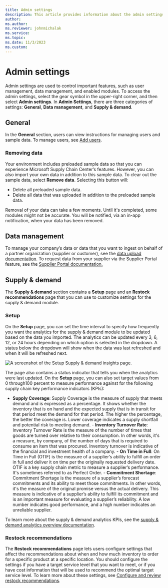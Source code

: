 ```yaml
---
title: Admin settings
description: This article provides information about the admin settings that are used to contorm Microsoft Supply Chain Center's features.
author: 
ms.author: 
ms.reviewer: johnmichalak
ms.service: 
ms.topic: 
ms.date: 11/3/2023
ms.custom:
---
```


# Admin settings

Admin settings are used to control important features, such as user management, data management, and enabled modules. To access the admin settings, select the gear symbol in the upper-right corner, and then select **Admin settings**. In **Admin Settings**, there are three categories of settings: **General**, **Data management**, and **Supply & demand**.

## General

In the **General** section, users can view instructions for managing users and sample data. To manage users, see [Add users](add_users.md).

### Removing data

Your environment includes preloaded sample data so that you can experience Microsoft Supply Chain Center’s features. However, you can also import your own data in addition to this sample data. To clear out the sample data, select **Remove data**. Selecting this button will:

- Delete all preloaded sample data.
- Delete all data that was uploaded in addition to the preloaded sample data.

Removal of your data can take a few moments. Until it's completed, some modules might not be accurate. You will be notified, via an in-app notification, when your data has been removed.

## Data management

To manage your company’s data or data that you want to ingest on behalf of a partner organization (supplier or customer), see the [data upload documentation](ingest_data.md). To request data from your supplier via the Supplier Portal feature, see the [Supplier Portal documentation.](/use/supplier_portal.md)

## Supply & demand

The **Supply & demand** section contains a **Setup** page and an **Restock recommendations** page that you can use to customize settings for the supply & demand module.

### Setup

On the **Setup** page, you can set the time interval to specify how frequently you want the analytics for the supply & demand module to be updated based on the data you imported. The analytics can be updated every 3, 6, 12, or 24 hours depending on which option is selected in the dropdown. A status below the dropdown will show when the data was last refreshed and when it will be refreshed next.

![A screenshot of the Setup Supply & demand insights page.](//:0)

The page also contains a status indicator that tells you when the analytics were last updated. On the **Setup** page, you can also set target values from 0 through100 percent to measure performance against for the following supply chain key performance indicators (KPIs):

- **Supply Coverage**: Supply Coverage is the measure of supply that meets demand and is expressed as a percentage. It shows whether the inventory that is on hand and the expected supply that is in transit for that period meet the demand for that period. The higher the percentage, the better the coverage is. Lower coverage indicates a supply shortfall and potential risk to meeting demand.
- **Inventory Turnover Rate**: Inventory Turnover Rate is the measure of the number of times that goods are turned over relative to their consumption. In other words, it's a measure, by company, of the number of days that is required to consume an item that was procured. Inventory turnover is indicative of the financial and investment health of a company.
- **On Time in Full**: On Time in Full (OTIF) is the measure of a supplier’s ability to fulfill an order in full and deliver it on time per the originally requested delivery date. OTIF is a key supply chain metric to measure a supplier’s performance. It's sometimes referred to as Perfect Order.
- **Commitment Shortage**: Commitment Shortage is the measure of a supplier’s forecast commitments and its ability to meet those commitments. In other words, it's the measure of the original promise versus the actual delivery. This measure is indicative of a supplier’s ability to fulfill its commitment and is an important measure for evaluating a supplier’s reliability. A low number indicates good performance, and a high number indicates an unreliable supplier.

To learn more about the supply & demand analytics KPIs, see the [supply & demand analytics overview documentation](/use/supply_and_demand.md).

### Restock recommendations

The **Restock recommendations** page lets users configure settings that affect the recommendations about when and how much inventory to order for a specific product at a specific location. You should configure the settings if you have a target service level that you want to meet, or if you have cost information that will be used to recommend the optimal target service level. To learn more about these settings, see [Configure and review restock recommendations](/use/restock_recommendations.md).
